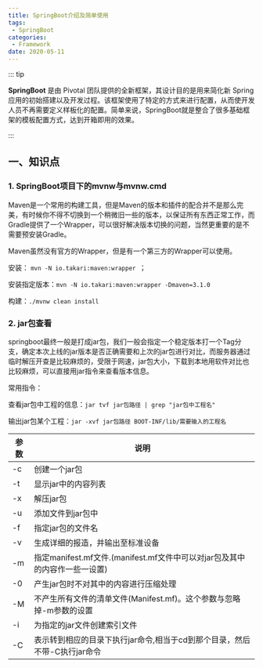 ```yaml
---
title: SpringBoot介绍及简单使用
tags:
 - SpringBoot
categories:
 - Framework
date: 2020-05-11
---
```


::: tip

**SpringBoot** 是由 Pivotal 团队提供的全新框架，其设计目的是用来简化新 Spring 应用的初始搭建以及开发过程。该框架使用了特定的方式来进行配置，从而使开发人员不再需要定义样板化的配置。简单来说，SpringBoot就是整合了很多基础框架的模板配置方式，达到开箱即用的效果。

:::

<!-- more -->

## 一、知识点

### 1. SpringBoot项目下的mvnw与mvnw.cmd

Maven是一个常用的构建工具，但是Maven的版本和插件的配合并不是那么完美，有时候你不得不切换到一个稍微旧一些的版本，以保证所有东西正常工作，而Gradle提供了一个Wrapper，可以很好解决版本切换的问题，当然更重要的是不需要预安装Gradle。

Maven虽然没有官方的Wrapper，但是有一个第三方的Wrapper可以使用。

安装： `mvn -N io.takari:maven:wrapper `；

安装指定版本：`mvn -N io.takari:maven:wrapper -Dmaven=3.1.0`

构建：`./mvnw clean install`

### 2. jar包查看

springboot最终一般是打成jar包，我们一般会指定一个稳定版本打一个Tag分支，确定本次上线的jar版本是否正确需要和上次的jar包进行对比，而服务器通过临时解压开查是比较麻烦的，受限于网速，jar包大小，下载到本地用软件对比也比较麻烦，可以直接用jar指令来查看版本信息。

常用指令：

查看jar包中工程的信息：`jar tvf jar包路径 | grep "jar包中工程名"`

输出jar包某个工程：`jar -xvf jar包路径 BOOT-INF/lib/需要输入的工程名`

| 参数 | 说明                                                         |
| ---- | ------------------------------------------------------------ |
| -c   | 创建一个jar包                                                |
| -t   | 显示jar中的内容列表                                          |
| -x   | 解压jar包                                                    |
| -u   | 添加文件到jar包中                                            |
| -f   | 指定jar包的文件名                                            |
| -v   | 生成详细的报造，并输出至标准设备                             |
| -m   | 指定manifest.mf文件.(manifest.mf文件中可以对jar包及其中的内容作一些一设置) |
| -0   | 产生jar包时不对其中的内容进行压缩处理                        |
| -M   | 不产生所有文件的清单文件(Manifest.mf)。这个参数与忽略掉-m参数的设置 |
| -i   | 为指定的jar文件创建索引文件                                  |
| -C   | 表示转到相应的目录下执行jar命令,相当于cd到那个目录，然后不带-C执行jar命令 |

